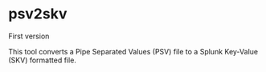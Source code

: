 # psv2skv
First version

This tool converts a Pipe Separated Values (PSV) file to a Splunk Key-Value (SKV) formatted file.

